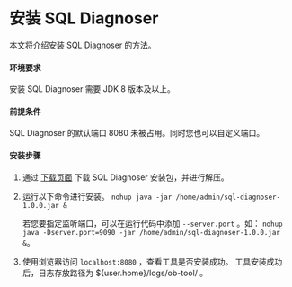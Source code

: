 # 安装 SQL Diagnoser

本文将介绍安装 SQL Diagnoser 的方法。

#### 环境要求

安装 SQL Diagnoser 需要 JDK 8 版本及以上。

#### 前提条件

SQL Diagnoser 的默认端口 8080 未被占用。同时您也可以自定义端口。

#### 安装步骤

1. 通过 [下载页面](https://open.oceanbase.com/softwareCenter/community) 下载 SQL Diagnoser 安装包，并进行解压。
2. 运行以下命令进行安装。
    ```nohup java -jar /home/admin/sql-diagnoser-1.0.0.jar &```

    若您要指定监听端口，可以在运行代码中添加 `--server.port` 。如： `nohup java -Dserver.port=9090 -jar /home/admin/sql-diagnoser-1.0.0.jar &`。

3. 使用浏览器访问 `localhost:8080` ，查看工具是否安装成功。
工具安装成功后，日志存放路径为 ${user.home}/logs/ob-tool/ 。
